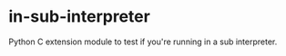 in-sub-interpreter
==================

Python C extension module to test if you're running in a sub interpreter.
